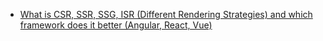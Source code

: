 - [What is CSR, SSR, SSG, ISR (Different Rendering Strategies) and which framework does it better (Angular, React, Vue)](https://dev.to/mbaljeetsingh/what-is-csr-ssr-ssg-isr-different-rendering-strategies-and-which-framework-does-it-better-angular-react-vue-4lkp)
